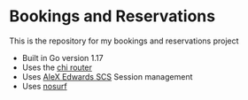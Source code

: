 # Bookings and Reservations

This is the repository for my bookings and reservations project

- Built in Go version 1.17
- Uses the [chi router](https://github.com/go-chi/chi/v5)
- Uses [AleX Edwards SCS](https://github.com/alexedwards/scs/v2) Session management
- Uses [nosurf](https://github.com/justinas/nosurf)